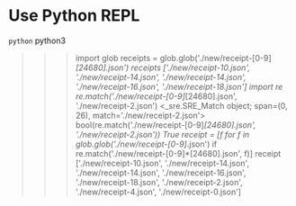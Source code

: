 # Use Python REPL
``python``
python3
>>> import glob
>>> receipts = glob.glob('./new/receipt-[0-9]*[24680].json')
>>> receipts
['./new/receipt-10.json', './new/receipt-14.json', './new/receipt-14.json', './new/receipt-16.json', './new/receipt-18.json']
>>> import re
>>> re.match('./new/receipt-[0-9]*[24680].json', './new/receipt-2.json')
<_sre.SRE_Match object; span=(0, 26), match='./new/receipt-2.json'>
>>> bool(re.match('./new/receipt-[0-9]*[24680].json', './new/receipt-2.json'))
True
>>> receipt = [f for f in glob.glob('./new/receipt-[0-9]*.json') if re.match('./new/receipt-[0-9]*[24680].json', f)]
>>> receipt
['./new/receipt-10.json', './new/receipt-14.json', './new/receipt-14.json', './new/receipt-16.json', './new/receipt-18.json', './new/receipt-2.json', './new/receipt-4.json', './new/receipt-0.json']
>>> 